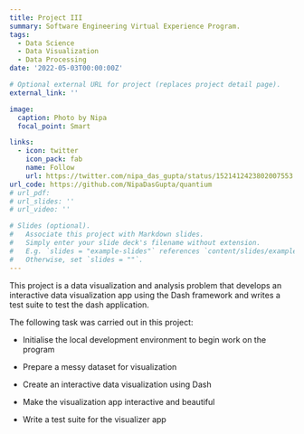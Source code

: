 ```yaml
---
title: Project III
summary: Software Engineering Virtual Experience Program.
tags:
  - Data Science
  - Data Visualization
  - Data Processing
date: '2022-05-03T00:00:00Z'

# Optional external URL for project (replaces project detail page).
external_link: ''

image:
  caption: Photo by Nipa
  focal_point: Smart

links:
  - icon: twitter
    icon_pack: fab
    name: Follow
    url: https://twitter.com/nipa_das_gupta/status/1521412423802007553
url_code: https://github.com/NipaDasGupta/quantium
# url_pdf: 
# url_slides: ''
# url_video: ''

# Slides (optional).
#   Associate this project with Markdown slides.
#   Simply enter your slide deck's filename without extension.
#   E.g. `slides = "example-slides"` references `content/slides/example-slides.md`.
#   Otherwise, set `slides = ""`.
---
```


This project is a data visualization and analysis problem that develops an interactive data visualization app using the Dash framework and writes a  test suite to test the dash application.

The following task was carried out in this project:

+ Initialise the local development environment to begin work on the program

+ Prepare a messy dataset for visualization

+ Create an interactive data visualization using Dash

+ Make the visualization app interactive and beautiful

+ Write a test suite for the visualizer app
